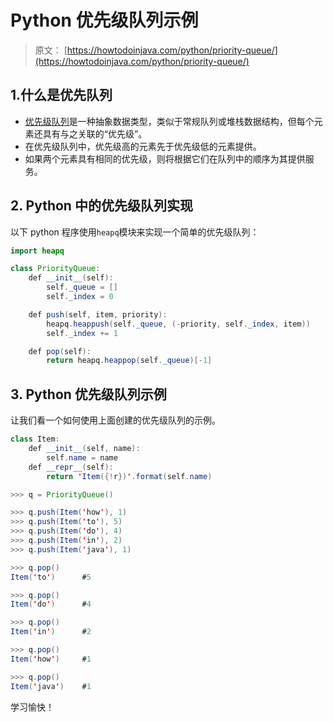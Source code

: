 # Python 优先级队列示例

> 原文： [https://howtodoinjava.com/python/priority-queue/](https://howtodoinjava.com/python/priority-queue/)

## 1.什么是优先队列

*   [优先级队列](https://en.wikipedia.org/wiki/Priority_queue)是一种抽象数据类型，类似于常规队列或堆栈数据结构，但每个元素还具有与之关联的“优先级”。
*   在优先级队列中，优先级高的元素先于优先级低的元素提供。
*   如果两个元素具有相同的优先级，则将根据它们在队列中的顺序为其提供服务。

## 2\. Python 中的优先级队列实现

以下 python 程序使用`heapq`模块来实现一个简单的优先级队列：

```java
import heapq

class PriorityQueue:
    def __init__(self):
        self._queue = []
        self._index = 0

    def push(self, item, priority):
        heapq.heappush(self._queue, (-priority, self._index, item))
        self._index += 1

    def pop(self):
        return heapq.heappop(self._queue)[-1]

```

## 3\. Python 优先级队列示例

让我们看一个如何使用上面创建的优先级队列的示例。

```java
class Item:
	def __init__(self, name):
		self.name = name
	def __repr__(self):
		return 'Item({!r})'.format(self.name)

>>> q = PriorityQueue()

>>> q.push(Item('how'), 1)
>>> q.push(Item('to'), 5)
>>> q.push(Item('do'), 4)
>>> q.push(Item('in'), 2)
>>> q.push(Item('java'), 1)

>>> q.pop()
Item('to')		#5

>>> q.pop()
Item('do')		#4

>>> q.pop()
Item('in')		#2

>>> q.pop()
Item('how')		#1

>>> q.pop()
Item('java')	#1

```

学习愉快！
